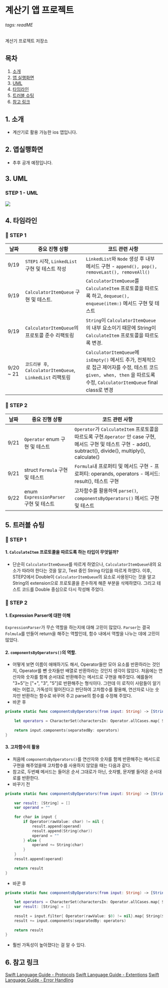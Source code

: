 # 계산기 앱 프로젝트
###### tags: readME
계산기 프로젝트 저장소

## 목차

1. [소개](#소개)
2. [앱 실행화면](#앱-실행화면)
3. [UML](#UML)
4. [타임라인](#타임라인)
5. [트러블 슈팅](#트러블-슈팅)
6. [참고 링크](#참고-링크)




## 1. 소개
- 계산기로 활용 가능한 ios 앱입니다.
## 2. 앱실행화면
-  추후 공개 예정입니다.

## 3. UML

### STEP 1 - UML
![](https://i.imgur.com/rl6zEnM.png)

## 4. 타임라인

### 🌈 STEP 1
| 날짜 | 중요 진행 상황 | 코드 관련 사항
|---|---|---|
|9/19| `STEP1` 시작, `LinkedList` 구현 및 테스트 작성 | `LinkedList`와 `Node` 생성 후 내부 메서드 구현 - `append(), pop(), removeLast(), removeAll()`|
|9/19| `CalculatorItemQueue` 구현 및 테스트. | `CalculatorItemQueue`를 `CalculateItem` 프로토콜을 따르도록 하고, `dequeue(), enqueue(item:)` 메서드 구현 및 테스트|
|9/19|`CalculatorItemQueue`의 프로토콜 준수 리팩토링 |`String`이 `CalculatorItemQueue`의 내부 요소이기 때문에 String이 `CalculateItem` 프로토콜을 따르도록 변경.
|9/20 ~ 21| `코드리뷰 후`, `CalculatorItemQueue`, `LinkedList` 리팩토링| `CalculatorItemQueue`에 `isEmpty()` 메서드 추가, 전체적으로 접근 제어자를 수정, 테스트 코드 `given, when, then` 을 따르도록 수정, `CalculatorItemQueue` final class로 변경|

### 🌈 STEP 2
| 날짜 | 중요 진행 상황 | 코드 관련 사항
|---|---|---|
|9/21| `Operator` enum 구현 및 테스트 |`Operator`가 `CalculateItem` 프로토콜을 따르도록 구현.`Operator` 안 case 구현, 메서드 구현 및 테스트 구현 - add(), subtract(), divide(), multiply(), calculate() |
|9/21| struct `Formula`  구현 및 테스트| `Formula`내 프로퍼티 및 메서드 구현 - 프로퍼티: operands, operators - 메서드: result(), 테스트 구현|
|9/22| enum `ExpressionParser` 구현 및 테스트 | 고차함수를 활용하여    `parse()`, `componentsByOperators()` 메서드 구현 및 테스트|

## 5. 트러블 슈팅

### 🌈 STEP 1

#### 1. `CalculateItem` 프로토콜을 따르도록 하는 타입이 무엇일까?
- 단순히 `CalculatorItemQueue`를 따르게 하였으나, `CalculatorItemQueue`내의 요소가 따라야 한다는 것을 알고, Test 중인 String 타입을 따르게 하였다. 이후, STEP2에서 Double이 `CalculatorItemQueue`의 요소로 사용된다는 것을 알고 String의 extension으로 프로토콜을 준수하게 해준 부분을 삭제하였다. 그리고 테스트 코드를 Double 중심으로 다시 작성해 주었다.

### 🌈 STEP 2
#### 1. Expression Parser에 대한 이해
`ExpressionParser`가 무슨 역할을 하는지에 대해 고민이 많았다. `Parser`는 결국 `Folmula`를 만들어 return을 해주는 역할인데, 함수 내에서 역할을 나누는 데에 고민이 많았다.

#### 2. `componentsByOperators()`의 역할.
- 어떻게 보면 이름이 애매하기도 해서, Operator들만 모아 요소를 반환하라는 것인지, Operator를 뺀 숫자들만 배열로 반환하라는 것인지 생각이 많았다. 처음에는 연산자와 숫자를 함께 순서대로 반환해주는 메서드로 구현을 해주었다. 예를들어 "3+5"는 ["+", "3", "5"]로 반환해주는 형식이다. 그런데 이 로직이 사람들이 알기에는 어렵고, 가독성이 떨어진다고 판단하여 고차함수를 활용해, 연산자로 나눈 숫자만 반환하는 함수로 바꾸어 주고 parse의 함수를 수정해 주었다.
- 바꾼 후
```swift
private static func componentsByOperators(from input: String) -> [String] {
        
    let operators = CharacterSet(charactersIn: Operator.allCases.map{ String($0.rawValue) }.joined())
        
    return input.components(separatedBy: operators)
}
```

#### 3. 고차함수의 활용
- 처음에 `componentsByOperators()`를 연산자와 숫자를 함께 반환해주는 메서드로 구현을 해주었을때 고차함수를 사용하지 않았을 때는 다음과 같다.
- 참고로, 두번째 메서드는 들어온 순서 그대로가 아닌, 숫자별, 문자별 들어온 순서대로를 반환한다.
- 바꾸기 전
```swift
private static func componentsByOperators(from input: String) -> [String] {
        
    var result: [String] = []
    var operand = ""
        
    for char in input {
        if Operator(rawValue: char) != nil {
            result.append(operand)
            result.append(String(char))
            operand = ""
        } else {
            operand += String(char)
        }
    }
    result.append(operand)
        
    return result
}
```
- 바꾼 후
```swift
private static func componentsByOperators(from input: String) -> [String] {
        
    let operators = CharacterSet(charactersIn: Operator.allCases.map{ String($0.rawValue) }.joined())
    var result: [String] = []
        
    result = input.filter{ Operator(rawValue: $0) != nil}.map{ String($0) }
    result += input.components(separatedBy: operators)
        
    return result
}
```

- 훨씬 가독성이 높아졌다는 걸 알 수 있다. 

## 6. 참고 링크
[Swift Language Guide - Protocols](https://docs.swift.org/swift-book/LanguageGuide/Protocols.html)
[Swift Language Guide - Extentions](https://docs.swift.org/swift-book/LanguageGuide/Extensions.html)
[Swift Language Guide - Error Handling](https://docs.swift.org/swift-book/LanguageGuide/ErrorHandling.html)
